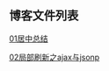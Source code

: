 <h2>博客文件列表</h2>

[01居中总结](https://posuihushui.github.io/blog/%E5%B1%85%E4%B8%AD%E6%80%BB%E7%BB%93.html)

[02局部刷新之ajax与jsonp](https://posuihushui.github.io/blog/%E5%B1%80%E9%83%A8%E5%88%B7%E6%96%B0%E4%B9%8Bajax%E4%B8%8Ejsonp.html)


